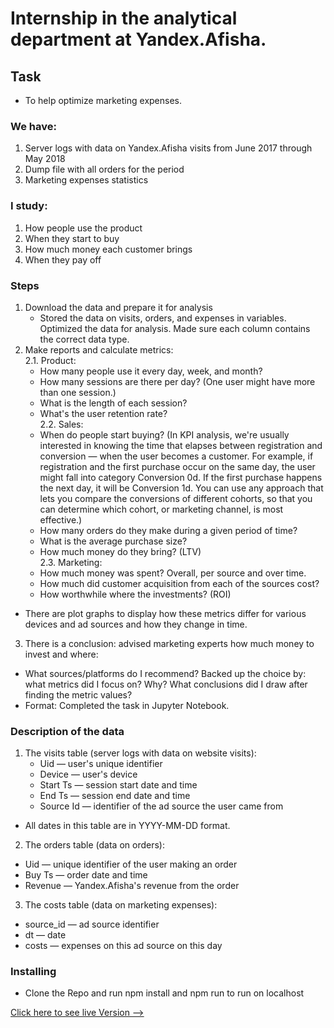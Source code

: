 # Internship in the analytical department at Yandex.Afisha.

## Task
* To help optimize marketing expenses. 

### We have:

1. Server logs with data on Yandex.Afisha visits from June 2017 through May 2018
2. Dump file with all orders for the period
3. Marketing expenses statistics

### I study:

1. How people use the product
2. When they start to buy
3. How much money each customer brings
4. When they pay off

### Steps

1. Download the data and prepare it for analysis
   - Stored the data on visits, orders, and expenses in variables. Optimized the data for analysis. Made sure each column contains the correct data type. 
2. Make reports and calculate metrics:<br>
   2.1. Product:<br>
   - How many people use it every day, week, and month?
   - How many sessions are there per day? (One user might have more than one session.)
   - What is the length of each session?
   - What's the user retention rate?<br>
 2.2. Sales:<br>
   - When do people start buying? (In KPI analysis, we're usually interested in knowing the time that elapses between registration and conversion — when the user becomes a customer. For example, if registration and the first purchase occur on the same day, the user might fall into category Conversion 0d. If the first purchase happens the next day, it will be Conversion 1d. You can use any approach that lets you compare the conversions of different cohorts, so that you can determine which cohort, or marketing channel, is most effective.)
   - How many orders do they make during a given period of time?
   - What is the average purchase size?
   - How much money do they bring? (LTV)<br>
   2.3. Marketing:<br>
   - How much money was spent? Overall, per source and over time.
   - How much did customer acquisition from each of the sources cost?
   - How worthwhile where the investments? (ROI)
* There are plot graphs to display how these metrics differ for various devices and ad sources and how they change in time.

3. There is a conclusion: advised marketing experts how much money to invest and where:
  * What sources/platforms do I recommend? Backed up the choice by: what metrics did I focus on? Why? What conclusions did I draw after finding the metric values?
  * Format: Completed the task in Jupyter Notebook.

### Description of the data
1. The visits table (server logs with data on website visits):
   - Uid — user's unique identifier
   - Device — user's device
   - Start Ts — session start date and time
   - End Ts — session end date and time
   - Source Id — identifier of the ad source the user came from
* All dates in this table are in YYYY-MM-DD format.
2. The orders table (data on orders):
  - Uid — unique identifier of the user making an order
  - Buy Ts — order date and time
  - Revenue — Yandex.Afisha's revenue from the order
3. The costs table (data on marketing expenses):
  - source_id — ad source identifier
  - dt — date
  - costs — expenses on this ad source on this day


### Installing 
* Clone the Repo and run npm install and npm run to run on localhost

[Click here to see live Version --> ](https://newmovies.netlify.app)
